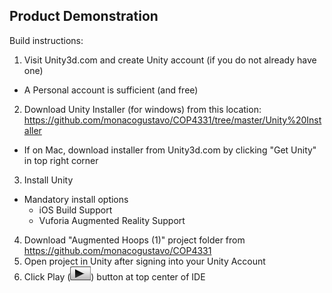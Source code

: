 ## Product Demonstration

Build instructions:
1. Visit Unity3d.com and create Unity account (if you do not already have one)
  * A Personal account is sufficient (and free)
2. Download Unity Installer (for windows) from this location: https://github.com/monacogustavo/COP4331/tree/master/Unity%20Installer
  * If on Mac, download installer from Unity3d.com by clicking "Get Unity" in top right corner
3. Install Unity
  * Mandatory install options
    * iOS Build Support
    * Vuforia Augmented Reality Support
4. Download "Augmented Hoops (1)" project folder from https://github.com/monacogustavo/COP4331
7. Open project in Unity after signing into your Unity Account
8. Click Play (![Play Button](/Sprint_1/images/PlayButton.png "Play Button")) button at top center of IDE
